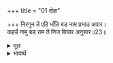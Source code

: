 +++
title = "01 दोहा"

+++
निरगुन तें एहि भाँति बड नाम प्रभाउ अपार।  
कहउँ नामु बड राम तें निज बिचार अनुसार॥23॥  

<details><summary>मूल</summary>

निरगुन तें एहि भाँति बड नाम प्रभाउ अपार।  
कहउँ नामु बड राम तें निज बिचार अनुसार॥23॥  
</details>

<details><summary>भावार्थ</summary>

इस प्रकार निर्गुण से नाम का प्रभाव अत्यन्त बडा है। अब अपने विचार के अनुसार कहता हूँ, कि नाम (सगुण) राम से भी बडा है॥23॥  
</details>



